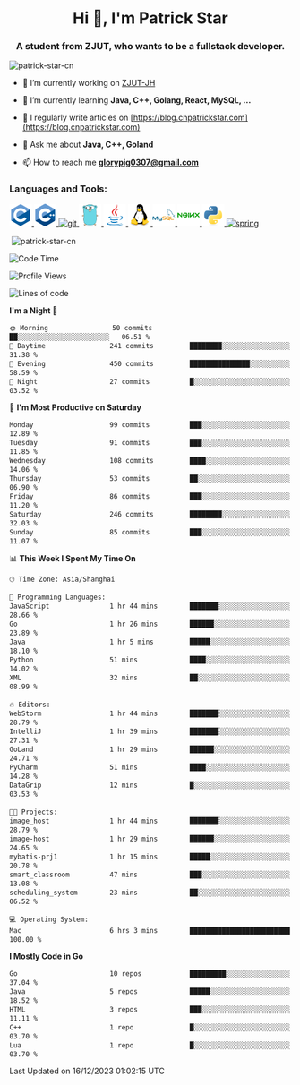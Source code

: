 <h1 align="center">Hi 👋, I'm Patrick Star</h1>
<h3 align="center">A student from ZJUT, who wants to be a fullstack developer.</h3>

<p align="left"> <img src="https://komarev.com/ghpvc/?username=patrick-star-cn&label=Profile%20views&color=0e75b6&style=flat" alt="patrick-star-cn" /> </p>

- 🔭 I’m currently working on [ZJUT-JH](https://github.com/zjutjh)

- 🌱 I’m currently learning **Java, C++, Golang, React, MySQL, ...**

- 📝 I regularly write articles on [https://blog.cnpatrickstar.com](https://blog.cnpatrickstar.com)

- 💬 Ask me about **Java, C++, Goland**

- 📫 How to reach me **glorypig0307@gmail.com**


<h3 align="left">Languages and Tools:</h3>
<p align="left"> 
  <a href="https://www.cprogramming.com/" target="_blank" rel="noreferrer"> 
    <img src="https://raw.githubusercontent.com/devicons/devicon/master/icons/c/c-original.svg" alt="c" width="40" height="40"/> 
  </a> 
  <a href="https://www.w3schools.com/cpp/" target="_blank" rel="noreferrer"> 
    <img src="https://raw.githubusercontent.com/devicons/devicon/master/icons/cplusplus/cplusplus-original.svg" alt="cplusplus" width="40" height="40"/> 
  </a> 
  <a href="https://git-scm.com/" target="_blank" rel="noreferrer"> 
    <img src="https://www.vectorlogo.zone/logos/git-scm/git-scm-icon.svg" alt="git" width="40" height="40"/> 
  </a> 
  <a href="https://golang.org" target="_blank" rel="noreferrer"> 
    <img src="https://raw.githubusercontent.com/devicons/devicon/master/icons/go/go-original.svg" alt="go" width="40" height="40"/> 
  </a> 
  <a href="https://www.java.com" target="_blank" rel="noreferrer"> 
    <img src="https://raw.githubusercontent.com/devicons/devicon/master/icons/java/java-original.svg" alt="java" width="40" height="40"/> 
  </a> 
  <a href="https://www.linux.org/" target="_blank" rel="noreferrer"> 
    <img src="https://raw.githubusercontent.com/devicons/devicon/master/icons/linux/linux-original.svg" alt="linux" width="40" height="40"/> 
  </a> 
  <a href="https://www.mysql.com/" target="_blank" rel="noreferrer"> 
    <img src="https://raw.githubusercontent.com/devicons/devicon/master/icons/mysql/mysql-original-wordmark.svg" alt="mysql" width="40" height="40"/> 
  </a> 
  <a href="https://www.nginx.com" target="_blank" rel="noreferrer"> 
    <img src="https://raw.githubusercontent.com/devicons/devicon/master/icons/nginx/nginx-original.svg" alt="nginx" width="40" height="40"/> 
  </a> 
  <a href="https://www.python.org" target="_blank" rel="noreferrer"> 
    <img src="https://raw.githubusercontent.com/devicons/devicon/master/icons/python/python-original.svg" alt="python" width="40" height="40"/> 
  </a> 
  <a href="https://spring.io/" target="_blank" rel="noreferrer"> 
    <img src="https://www.vectorlogo.zone/logos/springio/springio-icon.svg" alt="spring" width="40" height="40"/> 
  </a>
</p>

<p>&nbsp;<img align="center" src="https://github-readme-stats.vercel.app/api?username=patrick-star-cn&show_icons=true&locale=en" alt="patrick-star-cn" /></p>

<!--START_SECTION:waka-->
![Code Time](http://img.shields.io/badge/Code%20Time-472%20hrs%2052%20mins-blue)

![Profile Views](http://img.shields.io/badge/Profile%20Views-1-blue)

![Lines of code](https://img.shields.io/badge/From%20Hello%20World%20I%27ve%20Written-5.2%20million%20lines%20of%20code-blue)

**I'm a Night 🦉** 

```text
🌞 Morning                50 commits          ██░░░░░░░░░░░░░░░░░░░░░░░   06.51 % 
🌆 Daytime                241 commits         ████████░░░░░░░░░░░░░░░░░   31.38 % 
🌃 Evening                450 commits         ███████████████░░░░░░░░░░   58.59 % 
🌙 Night                  27 commits          █░░░░░░░░░░░░░░░░░░░░░░░░   03.52 % 
```
📅 **I'm Most Productive on Saturday** 

```text
Monday                   99 commits          ███░░░░░░░░░░░░░░░░░░░░░░   12.89 % 
Tuesday                  91 commits          ███░░░░░░░░░░░░░░░░░░░░░░   11.85 % 
Wednesday                108 commits         ████░░░░░░░░░░░░░░░░░░░░░   14.06 % 
Thursday                 53 commits          ██░░░░░░░░░░░░░░░░░░░░░░░   06.90 % 
Friday                   86 commits          ███░░░░░░░░░░░░░░░░░░░░░░   11.20 % 
Saturday                 246 commits         ████████░░░░░░░░░░░░░░░░░   32.03 % 
Sunday                   85 commits          ███░░░░░░░░░░░░░░░░░░░░░░   11.07 % 
```


📊 **This Week I Spent My Time On** 

```text
🕑︎ Time Zone: Asia/Shanghai

💬 Programming Languages: 
JavaScript               1 hr 44 mins        ███████░░░░░░░░░░░░░░░░░░   28.66 % 
Go                       1 hr 26 mins        ██████░░░░░░░░░░░░░░░░░░░   23.89 % 
Java                     1 hr 5 mins         █████░░░░░░░░░░░░░░░░░░░░   18.10 % 
Python                   51 mins             ████░░░░░░░░░░░░░░░░░░░░░   14.02 % 
XML                      32 mins             ██░░░░░░░░░░░░░░░░░░░░░░░   08.99 % 

🔥 Editors: 
WebStorm                 1 hr 44 mins        ███████░░░░░░░░░░░░░░░░░░   28.79 % 
IntelliJ                 1 hr 39 mins        ███████░░░░░░░░░░░░░░░░░░   27.31 % 
GoLand                   1 hr 29 mins        ██████░░░░░░░░░░░░░░░░░░░   24.71 % 
PyCharm                  51 mins             ████░░░░░░░░░░░░░░░░░░░░░   14.28 % 
DataGrip                 12 mins             █░░░░░░░░░░░░░░░░░░░░░░░░   03.53 % 

🐱‍💻 Projects: 
image_host               1 hr 44 mins        ███████░░░░░░░░░░░░░░░░░░   28.79 % 
image-host               1 hr 29 mins        ██████░░░░░░░░░░░░░░░░░░░   24.65 % 
mybatis-prj1             1 hr 15 mins        █████░░░░░░░░░░░░░░░░░░░░   20.78 % 
smart_classroom          47 mins             ███░░░░░░░░░░░░░░░░░░░░░░   13.08 % 
scheduling_system        23 mins             ██░░░░░░░░░░░░░░░░░░░░░░░   06.52 % 

💻 Operating System: 
Mac                      6 hrs 3 mins        █████████████████████████   100.00 % 
```

**I Mostly Code in Go** 

```text
Go                       10 repos            █████████░░░░░░░░░░░░░░░░   37.04 % 
Java                     5 repos             █████░░░░░░░░░░░░░░░░░░░░   18.52 % 
HTML                     3 repos             ███░░░░░░░░░░░░░░░░░░░░░░   11.11 % 
C++                      1 repo              █░░░░░░░░░░░░░░░░░░░░░░░░   03.70 % 
Lua                      1 repo              █░░░░░░░░░░░░░░░░░░░░░░░░   03.70 % 
```




 Last Updated on 16/12/2023 01:02:15 UTC
<!--END_SECTION:waka-->